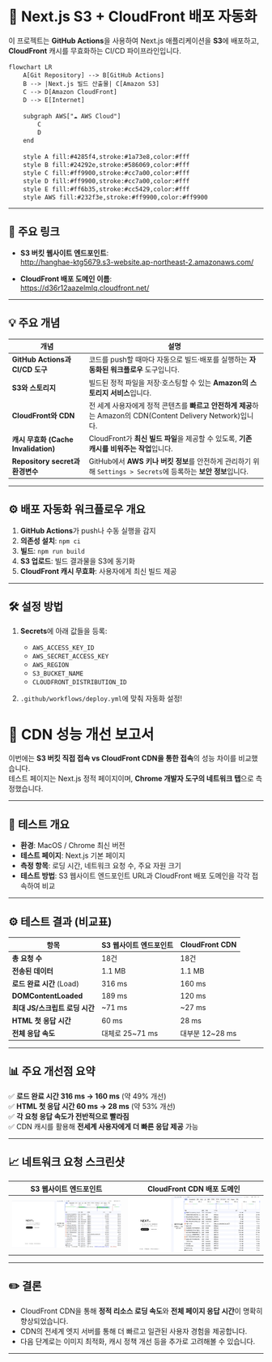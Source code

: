 # 🚀 Next.js S3 + CloudFront 배포 자동화

이 프로젝트는 **GitHub Actions**을 사용하여 Next.js 애플리케이션을 **S3**에 배포하고, **CloudFront** 캐시를 무효화하는 CI/CD 파이프라인입니다.

```mermaid
flowchart LR
    A[Git Repository] --> B[GitHub Actions]
    B --> |Next.js 빌드 산출물| C[Amazon S3]
    C --> D[Amazon CloudFront]
    D --> E[Internet]

    subgraph AWS["☁️ AWS Cloud"]
        C
        D
    end

    style A fill:#4285f4,stroke:#1a73e8,color:#fff
    style B fill:#24292e,stroke:#586069,color:#fff
    style C fill:#ff9900,stroke:#cc7a00,color:#fff
    style D fill:#ff9900,stroke:#cc7a00,color:#fff
    style E fill:#ff6b35,stroke:#cc5429,color:#fff
    style AWS fill:#232f3e,stroke:#ff9900,color:#ff9900
```

---

## 📌 주요 링크

- **S3 버킷 웹사이트 엔드포인트**:  
  http://hanghae-ktg5679.s3-website.ap-northeast-2.amazonaws.com/

- **CloudFront 배포 도메인 이름**:  
  https://d36r12aazelmlq.cloudfront.net/

---

## 💡 주요 개념

| 개념                                 | 설명                                                                                                            |
| ------------------------------------ | --------------------------------------------------------------------------------------------------------------- |
| **GitHub Actions과 CI/CD 도구**      | 코드를 push할 때마다 자동으로 빌드·배포를 실행하는 **자동화된 워크플로우** 도구입니다.                          |
| **S3와 스토리지**                    | 빌드된 정적 파일을 저장·호스팅할 수 있는 **Amazon의 스토리지 서비스**입니다.                                    |
| **CloudFront와 CDN**                 | 전 세계 사용자에게 정적 콘텐츠를 **빠르고 안전하게 제공**하는 Amazon의 CDN(Content Delivery Network)입니다.     |
| **캐시 무효화 (Cache Invalidation)** | CloudFront가 **최신 빌드 파일**을 제공할 수 있도록, **기존 캐시를 비워주는 작업**입니다.                        |
| **Repository secret과 환경변수**     | GitHub에서 **AWS 키나 버킷 정보**를 안전하게 관리하기 위해 `Settings > Secrets`에 등록하는 **보안 정보**입니다. |

---

## ⚙️ 배포 자동화 워크플로우 개요

1. **GitHub Actions**가 push나 수동 실행을 감지
2. **의존성 설치**: `npm ci`
3. **빌드**: `npm run build`
4. **S3 업로드**: 빌드 결과물을 S3에 동기화
5. **CloudFront 캐시 무효화**: 사용자에게 최신 빌드 제공

---

## 🛠️ 설정 방법

1. **Secrets**에 아래 값들을 등록:

   - `AWS_ACCESS_KEY_ID`
   - `AWS_SECRET_ACCESS_KEY`
   - `AWS_REGION`
   - `S3_BUCKET_NAME`
   - `CLOUDFRONT_DISTRIBUTION_ID`

2. `.github/workflows/deploy.yml`에 맞춰 자동화 설정!

# 🚀 CDN 성능 개선 보고서

이번에는 **S3 버킷 직접 접속 vs CloudFront CDN을 통한 접속**의 성능 차이를 비교했습니다.  
테스트 페이지는 Next.js 정적 페이지이며, **Chrome 개발자 도구의 네트워크 탭**으로 측정했습니다.

---

## 📌 테스트 개요

- **환경**: MacOS / Chrome 최신 버전
- **테스트 페이지**: Next.js 기본 페이지
- **측정 항목**: 로딩 시간, 네트워크 요청 수, 주요 자원 크기
- **테스트 방법**: S3 웹사이트 엔드포인트 URL과 CloudFront 배포 도메인을 각각 접속하여 비교

---

## ⚙️ 테스트 결과 (비교표)

| 항목                           | S3 웹사이트 엔드포인트 | CloudFront CDN  |
| ------------------------------ | ---------------------- | --------------- |
| **총 요청 수**                 | 18건                   | 18건            |
| **전송된 데이터**              | 1.1 MB                 | 1.1 MB          |
| **로드 완료 시간** (Load)      | 316 ms                 | 160 ms          |
| **DOMContentLoaded**           | 189 ms                 | 120 ms          |
| **최대 JS/스크립트 로딩 시간** | ~71 ms                 | ~27 ms          |
| **HTML 첫 응답 시간**          | 60 ms                  | 28 ms           |
| **전체 응답 속도**             | 대체로 25~71 ms        | 대부분 12~28 ms |

---

## 📊 주요 개선점 요약

✅ **로드 완료 시간 316 ms → 160 ms** (약 49% 개선)  
✅ **HTML 첫 응답 시간 60 ms → 28 ms** (약 53% 개선)  
✅ **각 요청 응답 속도가 전반적으로 빨라짐**  
✅ CDN 캐시를 활용해 **전세계 사용자에게 더 빠른 응답 제공** 가능

---

## 📈 네트워크 요청 스크린샷

| S3 웹사이트 엔드포인트          | CloudFront CDN 배포 도메인                  |
| ------------------------------- | ------------------------------------------- |
| ![S3 Endpoint](./images/s3.png) | ![CloudFront CDN](./images/cloud_front.png) |

---

## ✏️ 결론

- CloudFront CDN을 통해 **정적 리소스 로딩 속도**와 **전체 페이지 응답 시간**이 명확히 향상되었습니다.
- CDN의 전세계 엣지 서버를 통해 더 빠르고 일관된 사용자 경험을 제공합니다.
- 다음 단계로는 이미지 최적화, 캐시 정책 개선 등을 추가로 고려해볼 수 있습니다.

---
